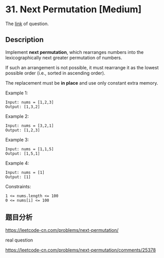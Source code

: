 # 31. Next Permutation [Medium]

The [link](https://leetcode.com/problems/next-permutation/) of question.

## Description

Implement **next permutation**, which rearranges numbers into the lexicographically next greater permutation of numbers.

If such an arrangement is not possible, it must rearrange it as the lowest possible order (i.e., sorted in ascending order).

The replacement must be **in place** and use only constant extra memory.

Example 1:
```
Input: nums = [1,2,3]
Output: [1,3,2]
```

Example 2:
```
Input: nums = [3,2,1]
Output: [1,2,3]
```

Example 3:
```
Input: nums = [1,1,5]
Output: [1,5,1]
```

Example 4:
```
Input: nums = [1]
Output: [1]
```

Constraints:
```
1 <= nums.length <= 100
0 <= nums[i] <= 100
```

## 题目分析

<!-- todo -->

https://leetcode-cn.com/problems/next-permutation/

real question

https://leetcode-cn.com/problems/next-permutation/comments/25378
